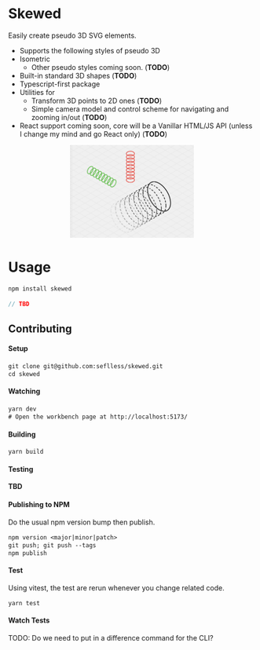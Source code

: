 # Skewed

Easily create pseudo 3D SVG elements.

- Supports the following styles of pseudo 3D
- Isometric
  - Other pseudo styles coming soon. (**TODO**)
- Built-in standard 3D shapes (**TODO**)
- Typescript-first package
- Utilities for
  - Transform 3D points to 2D ones (**TODO**)
  - Simple camera model and control scheme for navigating and zooming in/out (**TODO**)
- React support coming soon, core will be a Vanillar HTML/JS API (unless I change my mind and go React only) (**TODO**)

<img width="50%" src="./docs/images/isometric.png" style="margin: 0px 25%"/>

# Usage

```sh
npm install skewed
```

```ts
// TBD
```

## Contributing

#### Setup

```
git clone git@github.com:seflless/skewed.git
cd skewed
```

#### Watching

```
yarn dev
# Open the workbench page at http://localhost:5173/
```

#### Building

```
yarn build
```

#### Testing

**TBD**

#### Publishing to NPM

Do the usual npm version bump then publish.

```
npm version <major|minor|patch>
git push; git push --tags
npm publish
```

#### Test

Using vitest, the test are rerun whenever you change related code.

```
yarn test
```

#### Watch Tests

TODO: Do we need to put in a difference command for the CLI?
